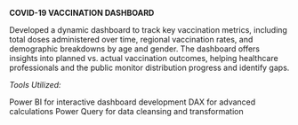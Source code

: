**COVID-19 VACCINATION DASHBOARD**

Developed a dynamic dashboard to track key vaccination metrics, including total doses administered over time, regional vaccination rates, and demographic breakdowns by age and gender. The dashboard offers insights into planned vs. actual vaccination outcomes, helping healthcare professionals and the public monitor distribution progress and identify gaps.

*Tools Utilized:*

Power BI for interactive dashboard development
DAX for advanced calculations
Power Query for data cleansing and transformation
